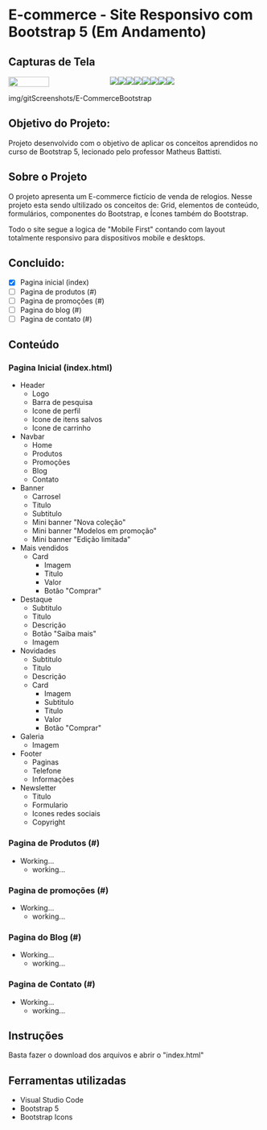 # E-commerce - Site Responsivo com Bootstrap 5 (Em Andamento)

## Capturas de Tela

<div style="display: flex;">
  <img src="https://joaoguimaraes.com/img/gitScreenshots/E-CommerceBootstrap/homeDesktop.png" style="height: 40%; "/>
  <div style=" display: flex;">
    <img src="https://joaoguimaraes.com/img/gitScreenshots/E-CommerceBootstrap/homeMobile0.png" style=""/>
    <img src="https://joaoguimaraes.com/img/gitScreenshots/E-CommerceBootstrap/homeMobile1.png" style=""/>
    <img src="https://joaoguimaraes.com/img/gitScreenshots/E-CommerceBootstrap/homeMobile2.png" style=""/>
    <img src="https://joaoguimaraes.com/img/gitScreenshots/E-CommerceBootstrap/homeMobile3.png" style=""/>
    <img src="https://joaoguimaraes.com/img/gitScreenshots/E-CommerceBootstrap/homeMobile4.png" style=""/>
    <img src="https://joaoguimaraes.com/img/gitScreenshots/E-CommerceBootstrap/homeMobile5.png" style=""/>
    <img src="https://joaoguimaraes.com/img/gitScreenshots/E-CommerceBootstrap/homeMobile6.png" style=""/>
    <img src="https://joaoguimaraes.com/img/gitScreenshots/E-CommerceBootstrap/homeMobile7.png" style=""/>
  </div>
</div>



img/gitScreenshots/E-CommerceBootstrap

## Objetivo do Projeto:

Projeto desenvolvido com o objetivo de aplicar os conceitos aprendidos no curso de Bootstrap 5, lecionado pelo professor Matheus Battisti.

## Sobre o Projeto

O projeto apresenta um  E-commerce fictício de venda de relogios. Nesse projeto esta sendo ultilizado os conceitos de: Grid, elementos de conteúdo, formulários, componentes do Bootstrap, e Ícones também do Bootstrap.

Todo o site segue a logica de "Mobile First" contando com layout totalmente responsivo para dispositivos mobile e desktops.


## Concluido:

- [x] Pagina inicial (index)
- [ ] Pagina de produtos (#)
- [ ] Pagina de promoções (#)
- [ ] Pagina do blog (#)
- [ ] Pagina de contato (#)

## Conteúdo

### Pagina Inicial (index.html)

- Header
  * Logo
  * Barra de pesquisa
  * Icone de perfil
  * Icone de itens salvos
  * Icone de carrinho
- Navbar
  * Home
  * Produtos
  * Promoções
  * Blog
  * Contato
- Banner
  * Carrosel
  * Titulo
  * Subtitulo
  * Mini banner "Nova coleção"
  * Mini banner "Modelos em promoção"
  * Mini banner "Edição limitada"
- Mais vendidos
  * Card
    * Imagem
    * Titulo
    * Valor
    * Botão "Comprar"
- Destaque
  * Subtitulo
  * Titulo
  * Descrição
  * Botão "Saiba mais"
  * Imagem
- Novidades
  * Subtitulo
  * Titulo
  * Descrição
  * Card
    * Imagem
    * Subtitulo
    * Titulo
    * Valor
    * Botão "Comprar"
- Galeria
  * Imagem
- Footer
  * Paginas
  * Telefone
  * Informações
- Newsletter
  * Titulo
  * Formulario
  * Icones redes sociais
  * Copyright

### Pagina de Produtos (#)

- Working...
  * working...

### Pagina de promoções (#)

- Working...
  * working...
  

### Pagina do Blog (#)

- Working...
  * working...
  

### Pagina de Contato (#)

- Working...
  * working...
  
## Instruções

Basta fazer o download dos arquivos e abrir o "index.html"

## Ferramentas utilizadas

- Visual Studio Code
- Bootstrap 5
- Bootstrap Icons